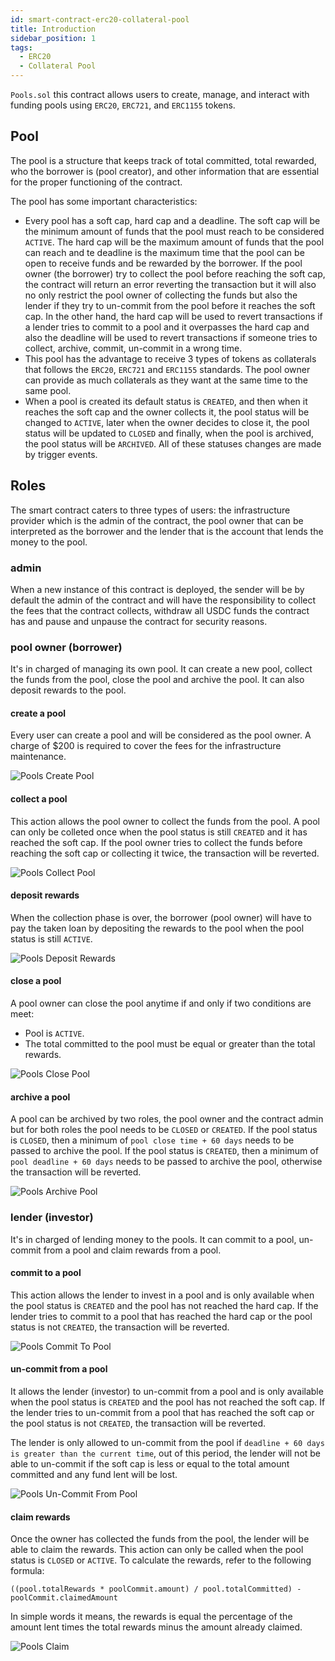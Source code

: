 ```yaml
---
id: smart-contract-erc20-collateral-pool
title: Introduction
sidebar_position: 1
tags:
  - ERC20
  - Collateral Pool
---
```


`Pools.sol` this contract allows users to create, manage, and interact with funding pools using `ERC20`, `ERC721`, and `ERC1155` tokens.

## Pool

The pool is a structure that keeps track of total committed, total rewarded, who the borrower is (pool creator), and other information that are essential for the proper functioning of the contract.

The pool has some important characteristics:

- Every pool has a soft cap, hard cap and a deadline. The soft cap will be the minimum amount of funds that the pool must reach to be considered `ACTIVE`. The hard cap will be the maximum amount of funds that the pool can reach and te deadline is the maximum time that the pool can be open to receive funds and be rewarded by the borrower. If the pool owner (the borrower) try to collect the pool before reaching the soft cap, the contract will return an error reverting the transaction but it will also no only restrict the pool owner of collecting the funds but also the lender if they try to un-commit from the pool before it reaches the soft cap. In the other hand, the hard cap will be used to revert transactions if a lender tries to commit to a pool and it overpasses the hard cap and also the deadline will be used to revert transactions if someone tries to collect, archive, commit, un-commit in a wrong time.
- This pool has the advantage to receive 3 types of tokens as collaterals that follows the `ERC20`, `ERC721` and `ERC1155` standards. The pool owner can provide as much collaterals as they want at the same time to the same pool.
- When a pool is created its default status is `CREATED`, and then when it reaches the soft cap and the owner collects it, the pool status will be changed to `ACTIVE`, later when the owner decides to close it, the pool status will be updated to `CLOSED` and finally, when the pool is archived, the pool status will be `ARCHIVED`. All of these statuses changes are made by trigger events.

## Roles

The smart contract caters to three types of users: the infrastructure provider which is the admin of the contract, the pool owner that can be interpreted as the borrower and the lender that is the account that lends the money to the pool.

### admin

When a new instance of this contract is deployed, the sender will be by default the admin of the contract and will have the responsibility to collect the fees that the contract collects, withdraw all USDC funds the contract has and pause and unpause the contract for security reasons.

### pool owner (borrower)

It's in charged of managing its own pool. It can create a new pool, collect the funds from the pool, close the pool and archive the pool. It can also deposit rewards to the pool.

#### create a pool

Every user can create a pool and will be considered as the pool owner. A charge of $200 is required to cover the fees for the infrastructure maintenance.

![Pools Create Pool](/img/flowchart/Pools_createpool.png)

#### collect a pool

This action allows the pool owner to collect the funds from the pool. A pool can only be colleted once when the pool status is still `CREATED` and it has reached the soft cap. If the pool owner tries to collect the funds before reaching the soft cap or collecting it twice, the transaction will be reverted.

![Pools Collect Pool](/img/flowchart/Pools_collectpool.png)

#### deposit rewards

When the collection phase is over, the borrower (pool owner) will have to pay the taken loan by depositing the rewards to the pool when the pool status is still `ACTIVE`.

![Pools Deposit Rewards](/img/flowchart/Pools_depositrewards.png)

#### close a pool

A pool owner can close the pool anytime if and only if two conditions are meet:

- Pool is `ACTIVE`.
- The total committed to the pool must be equal or greater than the total rewards.

![Pools Close Pool](/img/flowchart/Pools_closepool.png)

#### archive a pool

A pool can be archived by two roles, the pool owner and the contract admin but for both roles the pool needs to be `CLOSED` or `CREATED`. If the pool status is `CLOSED`, then a minimum of `pool close time + 60 days` needs to be passed to archive the pool. If the pool status is `CREATED`, then a minimum of `pool deadline + 60 days` needs to be passed to archive the pool, otherwise the transaction will be reverted.

![Pools Archive Pool](/img/flowchart/Pools_archivepool.png)

### lender (investor)

It's in charged of lending money to the pools. It can commit to a pool, un-commit from a pool and claim rewards from a pool.

#### commit to a pool

This action allows the lender to invest in a pool and is only available when the pool status is `CREATED` and the pool has not reached the hard cap. If the lender tries to commit to a pool that has reached the hard cap or the pool status is not `CREATED`, the transaction will be reverted.

![Pools Commit To Pool](/img/flowchart/Pools_committopool.png)

#### un-commit from a pool

It allows the lender (investor) to un-commit from a pool and is only available when the pool status is `CREATED` and the pool has not reached the soft cap. If the lender tries to un-commit from a pool that has reached the soft cap or the pool status is not `CREATED`, the transaction will be reverted.

The lender is only allowed to un-commit from the pool if `deadline + 60 days is greater than the current time`, out of this period, the lender will not be able to un-commit if the soft cap is less or equal to the total amount committed and any fund lent will be lost.

![Pools Un-Commit From Pool](/img/flowchart/Pools_uncommitfrompool.png)

#### claim rewards

Once the owner has collected the funds from the pool, the lender will be able to claim the rewards. This action can only be called when the pool status is `CLOSED` or `ACTIVE`. To calculate the rewards, refer to the following formula:

```solidity
((pool.totalRewards * poolCommit.amount) / pool.totalCommitted) - poolCommit.claimedAmount
```

In simple words it means, the rewards is equal the percentage of the amount lent times the total rewards minus the amount already claimed.

![Pools Claim](/img/flowchart/Pools_claim.png)
